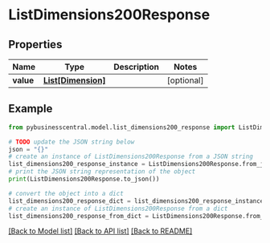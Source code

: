 # ListDimensions200Response


## Properties

Name | Type | Description | Notes
------------ | ------------- | ------------- | -------------
**value** | [**List[Dimension]**](Dimension.md) |  | [optional] 

## Example

```python
from pybusinesscentral.model.list_dimensions200_response import ListDimensions200Response

# TODO update the JSON string below
json = "{}"
# create an instance of ListDimensions200Response from a JSON string
list_dimensions200_response_instance = ListDimensions200Response.from_json(json)
# print the JSON string representation of the object
print(ListDimensions200Response.to_json())

# convert the object into a dict
list_dimensions200_response_dict = list_dimensions200_response_instance.to_dict()
# create an instance of ListDimensions200Response from a dict
list_dimensions200_response_from_dict = ListDimensions200Response.from_dict(list_dimensions200_response_dict)
```
[[Back to Model list]](../README.md#documentation-for-models) [[Back to API list]](../README.md#documentation-for-api-endpoints) [[Back to README]](../README.md)


